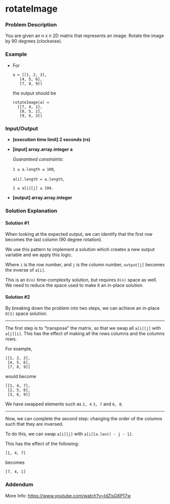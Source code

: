 # rotateImage

### Problem Description

You are given an n x n 2D matrix that represents an image. Rotate the image by 90 degrees (clockwise).

### Example

- For

  ```
  a = [[1, 2, 3],
     [4, 5, 6],
     [7, 8, 9]]
  ```

  the output should be

  ```
  rotateImage(a) =
    [[7, 4, 1],
     [8, 5, 2],
     [9, 6, 3]]
  ```

### Input/Output

- **[execution time limit] 2 seconds (rs)**

- **[input] array.array.integer a**

  _Guaranteed constraints:_

  `1 ≤ a.length ≤ 100`,

  `a[i].length = a.length`,

  `1 ≤ a[i][j] ≤ 104.`

- **[output] array.array.integer**

### Solution Explanation

#### Solution #1

When looking at the expected output, we can identify that the first row becomes the last column (90 degree rotation).

We use this pattern to implement a solution which creates a new output variable and we apply this logic.

Where `i` is the row number, and `j` is the column number, `output[j]` becomes the inverse of `a[i]`.

This is an `O(n)` time-complexity solution, but requires `O(n)` space as well. We need to reduce the space used to make it an in-place solution.

#### Solution #2

By breaking down the problem into two steps, we can achieve an in-place `O(1)` space solution.

---

The first step is to "transpose" the matrix, so that we swap all `a[i][j]` with `a[j][i]`. This has the effect of making all the rows columns and the columns rows.

For example,

```
[[1, 2, 3],
 [4, 5, 6],
 [7, 8, 9]]
```

would become

```
[[1, 4, 7],
 [2, 5, 8],
 [3, 6, 9]]
```

We have swapped elements such as `2, 4` `3, 7` and `6, 8`.

---

Now, we can complete the second step: changing the order of the columns such that they are inversed.

To do this, we can swap `a[i][j]` with `a[i][a.len() - j - 1]`.

This has the effect of the following:

```
[1, 4, 7]
```

becomes

```
[7, 4, 1]
```

### Addendum

More Info: https://www.youtube.com/watch?v=IdZlsG6P17w
